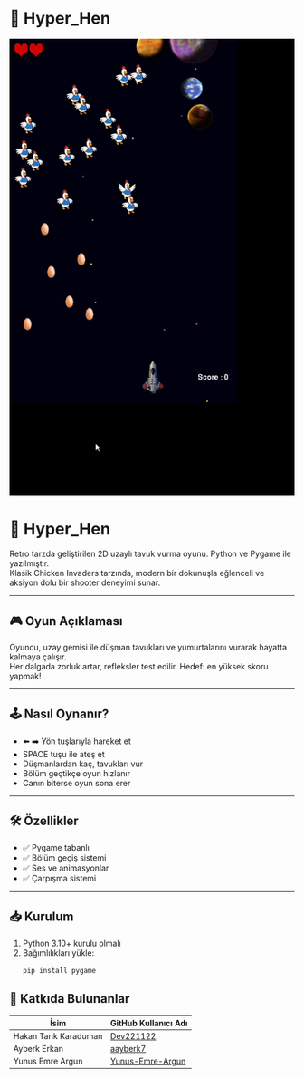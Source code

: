 # 🐔 Hyper_Hen

[![Hyper_Hen Gameplay](assets/gif.gif)](assets/gif.gif)



# 🐔 Hyper_Hen

Retro tarzda geliştirilen 2D uzaylı tavuk vurma oyunu. Python ve Pygame ile yazılmıştır.  
Klasik Chicken Invaders tarzında, modern bir dokunuşla eğlenceli ve aksiyon dolu bir shooter deneyimi sunar.

---

## 🎮 Oyun Açıklaması

Oyuncu, uzay gemisi ile düşman tavukları ve yumurtalarını vurarak hayatta kalmaya çalışır.  
Her dalgada zorluk artar, refleksler test edilir. Hedef: en yüksek skoru yapmak!

---

## 🕹️ Nasıl Oynanır?

- ⬅️ ➡️ Yön tuşlarıyla hareket et
- SPACE tuşu ile ateş et
- Düşmanlardan kaç, tavukları vur
- Bölüm geçtikçe oyun hızlanır
- Canın biterse oyun sona erer

---

## 🛠️ Özellikler

- ✅ Pygame tabanlı
- ✅ Bölüm geçiş sistemi
- ✅ Ses ve animasyonlar
- ✅ Çarpışma sistemi


---

## 📥 Kurulum

1. Python 3.10+ kurulu olmalı
2. Bağımlılıkları yükle:
   ```bash
   pip install pygame

## 👥 Katkıda Bulunanlar

| İsim                | GitHub Kullanıcı Adı       |
|---------------------|----------------------------|
| Hakan Tarık Karaduman | [Dev221122](https://github.com/Dev221122) |
| Ayberk Erkan         | [aayberk7](https://github.com/aayberk7)     |
| Yunus Emre Argun     | [Yunus-Emre-Argun](https://github.com/Yunus-Emre-Argun) |
